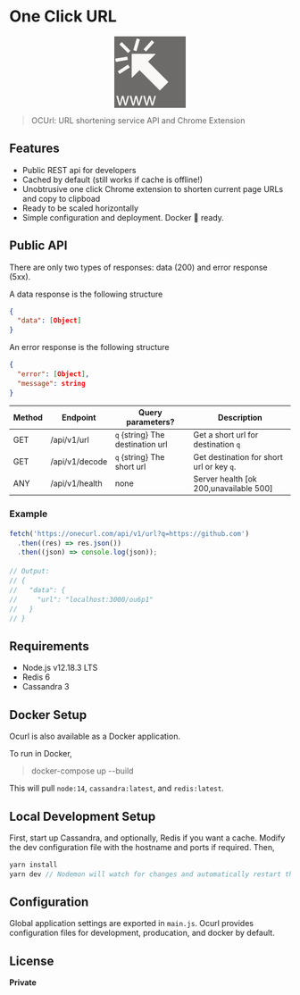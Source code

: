 <h1><b>O</b>ne <b>C</b>lick <b>U</b>RL</h1>
<p align="center">
  <img align="center" src="extension/chrome/icon128.png">
</P>

> OCUrl: URL shortening service API and Chrome Extension

## Features

- Public REST api for developers
- Cached by default (still works if cache is offline!)
- Unobtrusive one click Chrome extension to shorten current page URLs and copy to clipboad
- Ready to be scaled horizontally
- Simple configuration and deployment. Docker 🐋 ready.

## Public API

There are only two types of responses: data (200) and error response (5xx).

A data response is the following structure

```json
{
  "data": [Object]
}
```

An error response is the following structure

```json
{
  "error": [Object],
  "message": string
}
```

| Method | Endpoint       | Query parameters?                | Description                               |
| ------ | -------------- | -------------------------------- | ----------------------------------------- |
| GET    | /api/v1/url    | `q` {string} The destination url | Get a short url for destination `q`       |
| GET    | /api/v1/decode | `q` {string} The short url       | Get destination for short url or key `q`. |
| ANY    | /api/v1/health | none                             | Server health [ok 200,unavailable 500]    |

### Example

```javascript
fetch('https://onecurl.com/api/v1/url?q=https://github.com')
  .then((res) => res.json())
  .then((json) => console.log(json));

// Output:
// {
//   "data": {
//     "url": "localhost:3000/ou6p1"
//   }
// }
```

## Requirements

- Node.js v12.18.3 LTS
- Redis 6
- Cassandra 3

## Docker Setup

Ocurl is also available as a Docker application.

To run in Docker,

> docker-compose up --build

This will pull `node:14`, `cassandra:latest`, and `redis:latest`.

## Local Development Setup

First, start up Cassandra, and optionally, Redis if you want a cache. Modify the dev configuration file with the hostname and ports if required. Then,

```javascript
yarn install
yarn dev // Nodemon will watch for changes and automatically restart the server
```

## Configuration

Global application settings are exported in `main.js`. Ocurl provides configuration files for development, producation, and docker by default.

## License

**Private**
